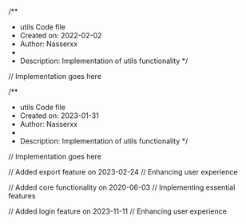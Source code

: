 /**
 * utils Code file
 * Created on: 2022-02-02
 * Author: Nasserxx
 *
 * Description: Implementation of utils functionality
 */
 
// Implementation goes here

/**
 * utils Code file
 * Created on: 2023-01-31
 * Author: Nasserxx
 *
 * Description: Implementation of utils functionality
 */
 
// Implementation goes here


// Added export feature on 2023-02-24
// Enhancing user experience

// Added core functionality on 2020-06-03
// Implementing essential features

// Added login feature on 2023-11-11
// Enhancing user experience
